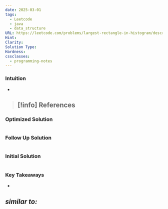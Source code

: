 ```yaml
---
date: 2025-03-01
tags:
  - Leetcode
  - java
  - data_structure
URL: https://leetcode.com/problems/largest-rectangle-in-histogram/description/
Hint: 
Clarity: 
Solution Type: 
Hardness: 
cssclasses:
  - programming-notes
---
```

### Intuition
- 

> [!info] References
> - 
### Optimized Solution
```java

```
### Follow Up Solution
```java

```
### Initial Solution
```java

```
### Key Takeaways
- 

*similar to:* 
- 